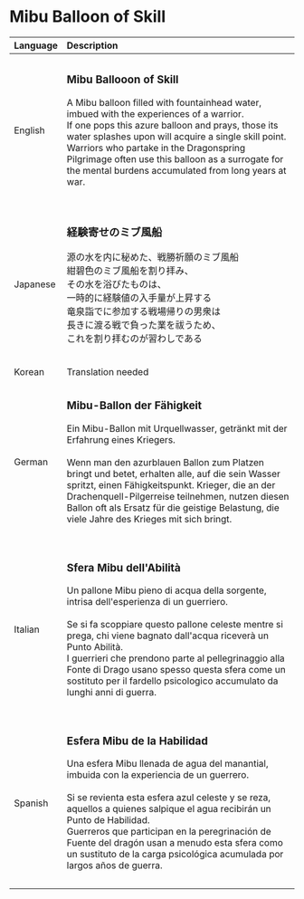 # Mibu Balloon of Skill

| Language | Description |
| :------- | :---------- |
|||
| English | <h3>**Mibu Ballooon of Skill**</h3>A Mibu balloon filled with fountainhead water, imbued with the experiences of a warrior.<br>If one pops this azure balloon and prays, those its water splashes upon will acquire a single skill point.<br>Warriors who partake in the Dragonspring Pilgrimage often use this balloon as a surrogate for the mental burdens accumulated from long years at war.<h3> |
|||
| Japanese | <h3>**経験寄せのミブ風船**</h3>源の水を内に秘めた、戦勝祈願のミブ風船<br>紺碧色のミブ風船を割り拝み、<br>その水を浴びたものは、<br>一時的に経験値の入手量が上昇する<br>竜泉詣でに参加する戦場帰りの男衆は<br>長きに渡る戦で負った業を祓うため、<br>これを割り拝むのが習わしである<h3> |
|||
| Korean | Translation needed |
|||
| German | <h3>**Mibu-Ballon der Fähigkeit**</h3>Ein Mibu-Ballon mit Urquellwasser, getränkt mit der Erfahrung eines Kriegers.<br><br>Wenn man den azurblauen Ballon zum Platzen bringt und betet, erhalten alle, auf die sein Wasser spritzt, einen Fähigkeitspunkt. Krieger, die an der Drachenquell-Pilgerreise teilnehmen, nutzen diesen Ballon oft als Ersatz für die geistige Belastung, die viele Jahre des Krieges mit sich bringt.<h3> |
|||
| Italian | <h3>**Sfera Mibu dell'Abilità**</h3>Un pallone Mibu pieno di acqua della sorgente, intrisa dell'esperienza di un guerriero.<br><br>Se si fa scoppiare questo pallone celeste mentre si prega, chi viene bagnato dall'acqua riceverà un Punto Abilità.<br>I guerrieri che prendono parte al pellegrinaggio alla Fonte di Drago usano spesso questa sfera come un sostituto per il fardello psicologico accumulato da lunghi anni di guerra.<h3> |
|||
| Spanish | <h3>**Esfera Mibu de la Habilidad**</h3>Una esfera Mibu llenada de agua del manantial, imbuida con la experiencia de un guerrero.<br><br>Si se revienta esta esfera azul celeste y se reza, aquellos a quienes salpique el agua recibirán un Punto de Habilidad.<br>Guerreros que participan en la peregrinación de Fuente del dragón usan a menudo esta sfera como un sustituto de la carga psicológica acumulada por largos años de guerra.<h3> |